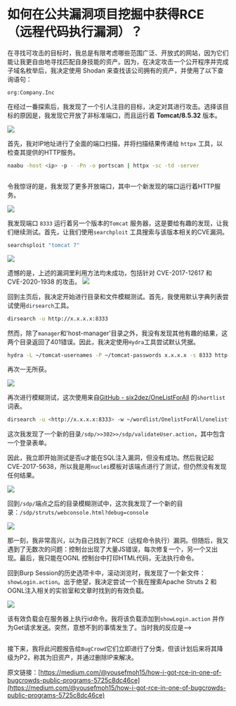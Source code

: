 

# 如何在公共漏洞项目挖掘中获得RCE（远程代码执行漏洞）？

在寻找可攻击的目标时，我总是有限考虑哪些范围广泛、开放式的网站，因为它们能让我更自由地寻找匹配自身技能的资产。因为，在决定攻击一个公开程序并完成子域名枚举后，我决定使用 Shodan 来查找该公司拥有的资产，并使用了以下查询语句：

```context
org:Company.Inc
```

在经过一番探索后，我发现了一个引人注目的目标，决定对其进行攻击。选择该目标的原因是，我发现它开放了非标准端口，而且运行着 **Tomcat/8.5.32** 版本。

![](https://github.com/owl234/Awesome-SRC-experience/blob/main/img/1_jXuV7DEcDagNjxxVvFgH7g.jpg)

首先，我对IP地址进行了全面的端口扫描，并将扫描结果传递给 `httpx` 工具，以检查其提供的HTTP服务。

```bash
naabu -host <ip> -p - -Pn -o portscan | httpx -sc -td -server
```
<img src="https://github.com/owl234/Awesome-SRC-experience/blob/main/img/1_75Ki83rT7dkqlELXRcXrWQ.gif" title="" alt="" data-align="center">

令我惊讶的是，我发现了更多开放端口，其中一个新发现的端口运行着HTTP服务。

![](https://github.com/owl234/Awesome-SRC-experience/blob/main/img/1_hEe7XtLKFmHUcCT52CCMLQ.jpg)

我发现端口 `8333` 运行着另一个版本的`Tomcat` 服务器，这是要给有趣的发现，让我们继续测试。首先，让我们使用`searchploit` 工具搜索与该版本相关的CVE漏洞。

```bash
searchsploit "tomcat 7"
```

![](https://github.com/owl234/Awesome-SRC-experience/blob/main/img/1_IN2KugF8Yh-EPyZG-LA5pg.jpg)

遗憾的是，上述的漏洞里利用方法均未成功，包括针对 CVE-2017-12617 和 CVE-2020-1938 的攻击。
![](https://github.com/owl234/Awesome-SRC-experience/blob/main/img/1_-pqAivs9hz4Z3MYkWBxypA.gif)

回到主页后，我决定开始进行目录和文件模糊测试。首先，我使用默认字典列表尝试使用`dirsearch`工具。

```bash
dirsearch -u http://x.x.x.x:8333
```

然而，除了`manager`和'host-manager'目录之外，我没有发现其他有趣的结果，这两个目录返回了401错误。因此，我决定使用`Hydra`工具尝试默认凭据。

```bash
hydra -L ~/tomcat-usernames -P ~/tomcat-passwords x.x.x.x -s 8333 http-get /manager/html
```

再次一无所获。

![](https://github.com/owl234/Awesome-SRC-experience/blob/main/img/1_PYSZnqlqQ1zKkfF7Nob2Kw.gif)

再次进行模糊测试，这次使用来自[GitHub - six2dez/OneListForAll](https://github.com/six2dez/OneListForAll) 的`shortlist` 词表。

```bash
dirsearch -u <http://x.x.x.x:8333> -w ~/wordlist/OnelistForAll/onelistforallshort.txt
```

这次我发现了一个新的目录`/sdp/>>302>>/sdp/validateUser.action`，其中包含一个登录表单。

因此，我立即开始测试是否u才能在SQL注入漏洞，但没有成功。然后我记起 CVE-2017-5638，所以我是用`nuclei`模板对该端点进行了测试，但仍然没有发现任何结果。

![](https://github.com/owl234/Awesome-SRC-experience/blob/main/img/1_WHyhjTvpF-Oxq00wrT_sOQ.gif)

回到`/sdp/`端点之后的目录模糊测试中，这次我发现了一个新的目录：`/sdp/struts/webconsole.html?debug=console`

![](https://github.com/owl234/Awesome-SRC-experience/blob/main/img/1_0YxpmznY5qmwq1Aa6U9Zew.jpg)

那一刻，我非常高兴，以为自己找到了RCE（远程命令执行）漏洞。但随后，我又遇到了无数次的问题：控制台出现了大量JS错误，每次修复一个，另一个又出现。最后，我只能在OGNL 控制台中打印HTML代码，无法执行命令。

回到Burp Session的历史选项卡中，滚动浏览时，我发现了一个新文件：`showLogin.action`。出于绝望，我决定尝试一个我在搜索Apache Struts 2 和OGNL注入相关的实验室和文章时找到的有效负载。

![](https://github.com/owl234/Awesome-SRC-experience/blob/main/img/1_qtiInA-eaOcryZyPezKhQA.jpg)

该有效负载会在服务器上执行id命令。我将该负载添加到`showLogin.action` 并作为Get请求发送。突然，意想不到的事情发生了。当时我的反应是-->

<img src="https://github.com/owl234/Awesome-SRC-experience/blob/main/img//1_BzJ5E-s26m34uwV6awIKmg.gif" title="" alt="" data-align="center">

接下来，我将此问题报告给`BugCrowd`它们立即进行了分类，但该计划后来将其降级为P2，称其为旧资产，并通过删除IP来解决。

原文链接：[https://medium.com/@yousefmoh15/how-i-got-rce-in-one-of-bugcrowds-public-programs-5725c8dc46ce](https://medium.com/@yousefmoh15/how-i-got-rce-in-one-of-bugcrowds-public-programs-5725c8dc46ce)


